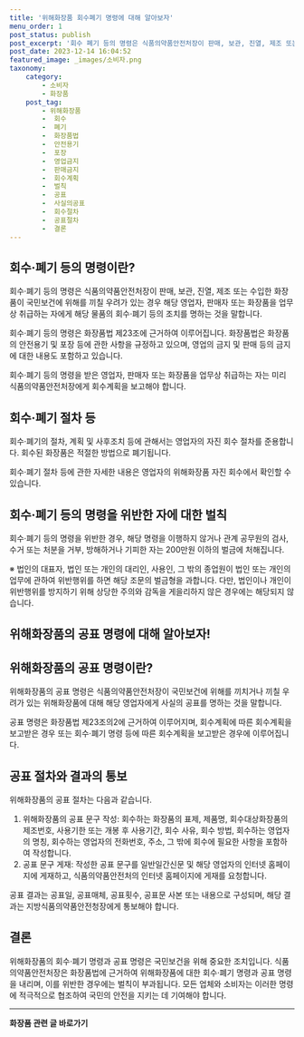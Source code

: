 ```yaml
---
title: '위해화장품 회수폐기 명령에 대해 알아보자'
menu_order: 1
post_status: publish
post_excerpt: '회수 폐기 등의 명령은 식품의약품안전처장이 판매, 보관, 진열, 제조 또는 수입한 화장품이 국민보건에 위해를 끼칠 우려가 있는 경우 해당 영업자, 판매자 또는 화장품을 업무상 취급하는 자에게 해당 물품의 회수 폐기 등의 조치를 명하는 것을 말합니다.'
post_date: 2023-12-14 16:04:52
featured_image: _images/소비자.png
taxonomy:
    category:
        - 소비자
        - 화장품
    post_tag:
        - 위해화장품
        -  회수
        -  폐기
        -  화장품법
        -  안전용기
        -  포장
        -  영업금지
        -  판매금지
        -  회수계획
        -  벌칙
        -  공표
        -  사실의공표
        -  회수절차
        -  공표절차
        -  결론
---
```



## 회수·폐기 등의 명령이란?
회수·폐기 등의 명령은 식품의약품안전처장이 판매, 보관, 진열, 제조 또는 수입한 화장품이 국민보건에 위해를 끼칠 우려가 있는 경우 해당 영업자, 판매자 또는 화장품을 업무상 취급하는 자에게 해당 물품의 회수·폐기 등의 조치를 명하는 것을 말합니다.

회수·폐기 등의 명령은 화장품법 제23조에 근거하여 이루어집니다. 화장품법은 화장품의 안전용기 및 포장 등에 관한 사항을 규정하고 있으며, 영업의 금지 및 판매 등의 금지에 대한 내용도 포함하고 있습니다.

회수·폐기 등의 명령을 받은 영업자, 판매자 또는 화장품을 업무상 취급하는 자는 미리 식품의약품안전처장에게 회수계획을 보고해야 합니다.

## 회수·폐기 절차 등
회수·폐기의 절차, 계획 및 사후조치 등에 관해서는 영업자의 자진 회수 절차를 준용합니다. 회수된 화장품은 적절한 방법으로 폐기됩니다.

회수·폐기 절차 등에 관한 자세한 내용은 영업자의 위해화장품 자진 회수에서 확인할 수 있습니다.

## 회수·폐기 등의 명령을 위반한 자에 대한 벌칙
회수·폐기 등의 명령을 위반한 경우, 해당 명령을 이행하지 않거나 관계 공무원의 검사, 수거 또는 처분을 거부, 방해하거나 기피한 자는 200만원 이하의 벌금에 처해집니다.

※ 법인의 대표자, 법인 또는 개인의 대리인, 사용인, 그 밖의 종업원이 법인 또는 개인의 업무에 관하여 위반행위를 하면 해당 조문의 벌금형을 과합니다. 다만, 법인이나 개인이 위반행위를 방지하기 위해 상당한 주의와 감독을 게을리하지 않은 경우에는 해당되지 않습니다.

## 위해화장품의 공표 명령에 대해 알아보자!

## 위해화장품의 공표 명령이란?
위해화장품의 공표 명령은 식품의약품안전처장이 국민보건에 위해를 끼치거나 끼칠 우려가 있는 위해화장품에 대해 해당 영업자에게 사실의 공표를 명하는 것을 말합니다.

공표 명령은 화장품법 제23조의2에 근거하여 이루어지며, 회수계획에 따른 회수계획을 보고받은 경우 또는 회수·폐기 명령 등에 따른 회수계획을 보고받은 경우에 이루어집니다.

## 공표 절차와 결과의 통보
위해화장품의 공표 절차는 다음과 같습니다.
1. 위해화장품의 공표 문구 작성: 회수하는 화장품의 표제, 제품명, 회수대상화장품의 제조번호, 사용기한 또는 개봉 후 사용기간, 회수 사유, 회수 방법, 회수하는 영업자의 명칭, 회수하는 영업자의 전화번호, 주소, 그 밖에 회수에 필요한 사항을 포함하여 작성합니다.
2. 공표 문구 게재: 작성한 공표 문구를 일반일간신문 및 해당 영업자의 인터넷 홈페이지에 게재하고, 식품의약품안전처의 인터넷 홈페이지에 게재를 요청합니다.

공표 결과는 공표일, 공표매체, 공표횟수, 공표문 사본 또는 내용으로 구성되며, 해당 결과는 지방식품의약품안전청장에게 통보해야 합니다.

## 결론
위해화장품의 회수·폐기 명령과 공표 명령은 국민보건을 위해 중요한 조치입니다. 식품의약품안전처장은 화장품법에 근거하여 위해화장품에 대한 회수·폐기 명령과 공표 명령을 내리며, 이를 위반한 경우에는 벌칙이 부과됩니다. 모든 업체와 소비자는 이러한 명령에 적극적으로 협조하여 국민의 안전을 지키는 데 기여해야 합니다.
<!-- wp:separator -->
<hr class="wp-block-separator has-alpha-channel-opacity"/>
<!-- /wp:separator -->

<!-- wp:group {"backgroundColor":"base","layout":{"type":"constrained"}} -->
<div class="wp-block-group has-base-background-color has-background"><!-- wp:paragraph {"align":"center","fontSize":"medium"} -->
<p class="has-text-align-center has-large-font-size"><strong>화장품 관련 글 바로가기</strong></p>
<!-- /wp:paragraph -->


<!-- wp:latest-posts
{"categories":[{"id":31269,"count":19,"description":"","link":"https://uknowlaw.com/category/%ed%99%94%ec%9e%a5%ed%92%88/","name":"화장품","slug":"화장품","taxonomy":"category","parent":0,"meta":[],"_links":{"self":[{"href":"https://uknowlaw.com/wp-json/wp/v2/categories/31269"}],"collection":[{"href":"https://uknowlaw.com/wp-json/wp/v2/categories"}],"about":[{"href":"https://uknowlaw.com/wp-json/wp/v2/taxonomies/category"}],"wp:post_type":[{"href":"https://uknowlaw.com/wp-json/wp/v2/posts?categories=31269"}],"curies":[{"name":"wp","href":"https://api.w.org/{rel}","templated":true}]}}],"postsToShow":100,"excerptLength":28,"postLayout":"grid","columns":2,"featuredImageAlign":"left","featuredImageSizeSlug":"large","fontSize":"small"} /--></div>
<!-- /wp:group -->